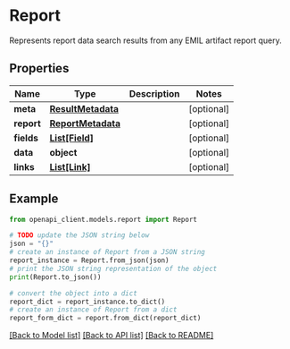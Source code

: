 # Report

Represents report data search results from any EMIL artifact report query.

## Properties

Name | Type | Description | Notes
------------ | ------------- | ------------- | -------------
**meta** | [**ResultMetadata**](ResultMetadata.md) |  | [optional] 
**report** | [**ReportMetadata**](ReportMetadata.md) |  | [optional] 
**fields** | [**List[Field]**](Field.md) |  | [optional] 
**data** | **object** |  | [optional] 
**links** | [**List[Link]**](Link.md) |  | [optional] 

## Example

```python
from openapi_client.models.report import Report

# TODO update the JSON string below
json = "{}"
# create an instance of Report from a JSON string
report_instance = Report.from_json(json)
# print the JSON string representation of the object
print(Report.to_json())

# convert the object into a dict
report_dict = report_instance.to_dict()
# create an instance of Report from a dict
report_form_dict = report.from_dict(report_dict)
```
[[Back to Model list]](../README.md#documentation-for-models) [[Back to API list]](../README.md#documentation-for-api-endpoints) [[Back to README]](../README.md)


